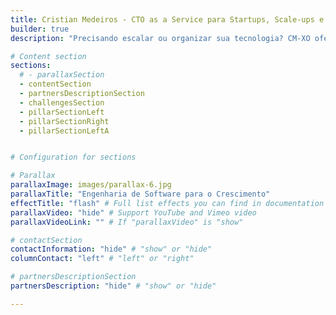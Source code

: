 ```yaml
---
title: Cristian Medeiros - CTO as a Service para Startups, Scale-ups e PMEs
builder: true
description: "Precisando escalar ou organizar sua tecnologia? CM-XO oferece CTO as a Service para startups, scale-ups e PMEs. Liderança executiva com experiência em iFood, Olis, Dafiti e Clicksign para acelerar seu crescimento."

# Content section
sections:
  # - parallaxSection
  - contentSection
  - partnersDescriptionSection
  - challengesSection
  - pillarSectionLeft
  - pillarSectionRight
  - pillarSectionLeftA


# Configuration for sections

# Parallax
parallaxImage: images/parallax-6.jpg
parallaxTitle: "Engenharia de Software para o Crescimento"
effectTitle: "flash" # Full list effects you can find in documentation theme
parallaxVideo: "hide" # Support YouTube and Vimeo video 
parallaxVideoLink: "" # If "parallaxVideo" is "show"

# contactSection
contactInformation: "hide" # "show" or "hide"
columnContact: "left" # "left" or "right"

# partnersDescriptionSection
partnersDescription: "hide" # "show" or "hide"

---
```

